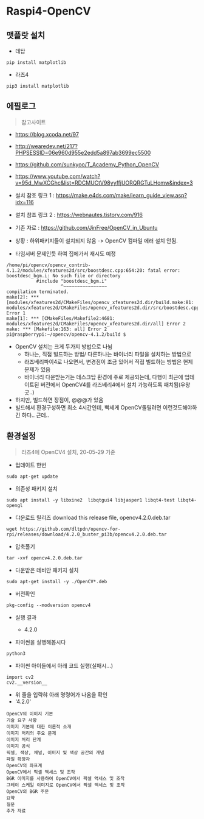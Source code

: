 # Raspi4-OpenCV

## 맷플랏 설치
- 데탑
```
pip install matplotlib
```





- 라즈4
```
pip3 install matplotlib
```



## 에필로그
> 참고사이트
- https://blog.xcoda.net/97 
- http://wearedev.net/217?PHPSESSID=06e960d955e2edd5a897ab3699ec5500 
- https://github.com/sunkyoo/T_Academy_Python_OpenCV 
- https://www.youtube.com/watch?v=95d_MwXCGhc&list=RDCMUCtV98yyffjUORQRGTuLHomw&index=3 

- 설치 참조 링크 1 : https://make.e4ds.com/make/learn_guide_view.asp?idx=116
- 설치 참조 링크 2 : https://webnautes.tistory.com/916
- 기존 자료 : https://github.com/JinFree/OpenCV_in_Ubuntu

- 상황 : 하위패키지들이 설치되지 않음 -> OpenCV 컴파일 에러 설치 안됨.
- 타임서버 문제인듯 하여 집에가서 재시도 예정

```
/home/pi/opencv/opencv_contrib-4.1.2/modules/xfeatures2d/src/boostdesc.cpp:654:20: fatal error: boostdesc_bgm.i: No such file or directory
           #include "boostdesc_bgm.i"
                    ^~~~~~~~~~~~~~~~~
compilation terminated.
make[2]: *** [modules/xfeatures2d/CMakeFiles/opencv_xfeatures2d.dir/build.make:81: modules/xfeatures2d/CMakeFiles/opencv_xfeatures2d.dir/src/boostdesc.cpp.o] Error 1
make[1]: *** [CMakeFiles/Makefile2:4681: modules/xfeatures2d/CMakeFiles/opencv_xfeatures2d.dir/all] Error 2
make: *** [Makefile:163: all] Error 2
pi@raspberrypi:~/opencv/opencv-4.1.2/build $ 

```
- OpenCV 설치는 크게 두가지 방법으로 나뉨 
  - 하나는, 직접 빌드하는 방법/ 다른하나는 바이너리 파일을 설치하는 방법으로
  - 라즈베리파이4로 나오면서, 변경점이 조금 있어서 직접 빌드하는 방법은 현제 문제가 있음
  - 바이너리 다운받는거는 데스크탑 환경에 주로 제공되는데, 다행이 최근에 업데이트된 버전에서 OpenCV4를 라즈베리4에서 설치 가능하도록 패치됨(우왕굿..)
- 하지만, 빌드하면 장점이, @@@가 있음
- 빌드해서 환경구성하면 최소 4시간인데, 빡세게 OpenCV돌릴려면 이런것도해야하긴 하다.. 근데.. 
## 환경설정
> 라즈4에 OpenCV4 설치, 20-05-29 기준
- 업데이트 한번
```
sudo apt-get update
```
- 의존성 패키지 설치
```
sudo apt install -y libxine2  libqtgui4 libjasper1 libqt4-test libqt4-opengl
```
- 댜운로드 릴리즈 download this release file, opencv4.2.0.deb.tar
```
wget https://github.com/dltpdn/opencv-for-rpi/releases/download/4.2.0_buster_pi3b/opencv4.2.0.deb.tar
```
- 압축풀기
```
tar -xvf opencv4.2.0.deb.tar
```
- 다운받은 데비안 패키지 설치
```
sudo apt-get install -y ./OpenCV*.deb
```
- 버전확인
```
pkg-config --modversion opencv4
```
- 실행 결과
  - 4.2.0

- 파이썬을 실행해봅시다
```
python3
```
- 파이썬 아이들에서 아래 코드 실행(실패시...)
```
import cv2
cv2.__version__
```
- 위 줄을 입략햐 아래 명령어가 나옴을 확인
- '4.2.0'

```
OpenCV의 이미지 기본
기술 요구 사항
이미지 기본에 대한 이론적 소개
이미지 처리의 주요 문제
이미지 처리 단계
이미지 공식
픽셀, 색상, 채널, 이미지 및 색상 공간의 개념
파일 확장자
OpenCV의 좌표계
OpenCV에서 픽셀 액세스 및 조작
BGR 이미지를 사용하여 OpenCV에서 픽셀 액세스 및 조작
그레이 스케일 이미지로 OpenCV에서 픽셀 액세스 및 조작
OpenCV의 BGR 주문
요약
질문
추가 자료
```